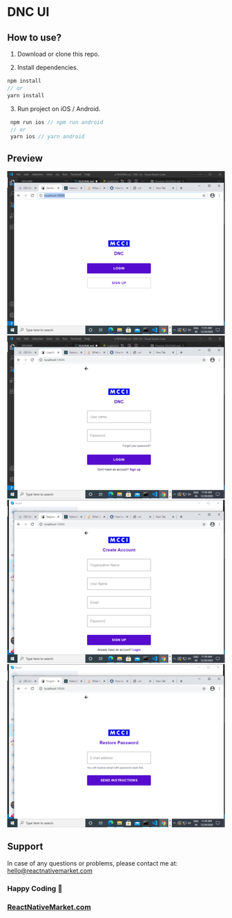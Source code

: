 # DNC UI







## How to use?

1. Download or clone this repo.

2. Install dependencies.

```js
npm install
// or
yarn install
```

3. Run project on iOS / Android.

```js
 npm run ios // npm run android
 // or
 yarn ios // yarn android
```

## Preview

![homescreen](https://raw.githubusercontent.com/smppandi1998/Mobile-App-developement/main/DNC-UI/assets/index.png)
![login](https://raw.githubusercontent.com/smppandi1998/Mobile-App-developement/main/DNC-UI/assets/login.png)
![register](https://raw.githubusercontent.com/smppandi1998/Mobile-App-developement/main/DNC-UI/assets/adminsignup.png)
![forgot](https://raw.githubusercontent.com/smppandi1998/Mobile-App-developement/main/DNC-UI/assets/forgetpassword.png)


## Support

In case of any questions or problems, please contact me at:
[hello@reactnativemarket.com](mailto:hello@reactnativemarket.com)

### Happy Coding 🚀

### [ReactNativeMarket.com](http://reactnativemarket.com/)
